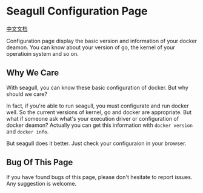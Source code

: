 
# Seagull Configuration Page

[中文文档](2014-10-15-seagull-configuration-page-zh.md)

Configuration page display the basic version and information of your docker deamon. You can know about your version of go, the kernel of your operatioin system and so on.

## Why We Care

With seagull, you can know these basic configuration of docker. But why should we care?

In fact, if you're able to run seagull, you must configurate and run docker well. So the current versions of kernel, go and docker are appropriate. But what if someone ask what's your execution driver or configuration of docker deamon? Actually you can get this information with `docker version` and `docker info`.

But seagull does it better. Just check your configuraion in your browser.

## Bug Of This Page

If you have found bugs of this page, please don't hesitate to report issues. Any suggestion is welcome.

